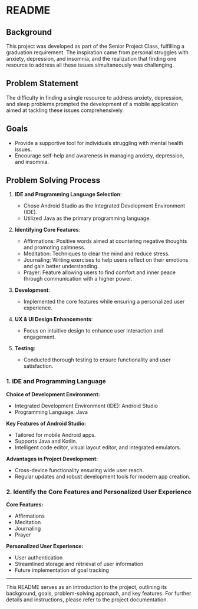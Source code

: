 # README

## Background

This project was developed as part of the Senior Project Class, fulfilling a graduation requirement. The inspiration came from personal struggles with anxiety, depression, and insomnia, and the realization that finding one resource to address all these issues simultaneously was challenging.

## Problem Statement

The difficulty in finding a single resource to address anxiety, depression, and sleep problems prompted the development of a mobile application aimed at tackling these issues comprehensively.

## Goals

- Provide a supportive tool for individuals struggling with mental health issues.
- Encourage self-help and awareness in managing anxiety, depression, and insomnia.

## Problem Solving Process

1. **IDE and Programming Language Selection**:
    - Chose Android Studio as the Integrated Development Environment (IDE).
    - Utilized Java as the primary programming language.

2. **Identifying Core Features**:
    - Affirmations: Positive words aimed at countering negative thoughts and promoting calmness.
    - Meditation: Techniques to clear the mind and reduce stress.
    - Journaling: Writing exercises to help users reflect on their emotions and gain better understanding.
    - Prayer: Feature allowing users to find comfort and inner peace through communication with a higher power.

3. **Development**:
    - Implemented the core features while ensuring a personalized user experience.

4. **UX & UI Design Enhancements**:
    - Focus on intuitive design to enhance user interaction and engagement.

5. **Testing**:
    - Conducted thorough testing to ensure functionality and user satisfaction.

### 1. IDE and Programming Language

**Choice of Development Environment:**
- Integrated Development Environment (IDE): Android Studio
- Programming Language: Java

**Key Features of Android Studio:**
- Tailored for mobile Android apps.
- Supports Java and Kotlin.
- Intelligent code editor, visual layout editor, and integrated emulators.

**Advantages in Project Development:**
- Cross-device functionality ensuring wide user reach.
- Regular updates and robust development tools for modern app creation.

### 2. Identify the Core Features and Personalized User Experience

**Core Features:**
- Affirmations
- Meditation
- Journaling
- Prayer

**Personalized User Experience:**
- User authentication
- Streamlined storage and retrieval of user information
- Future implementation of goal tracking

---

This README serves as an introduction to the project, outlining its background, goals, problem-solving approach, and key features. For further details and instructions, please refer to the project documentation.
